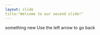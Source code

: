 ```yaml
---
layout: slide
title:"Welcome to our second slide!"
---
```

something new
Use the left arrow to go back
